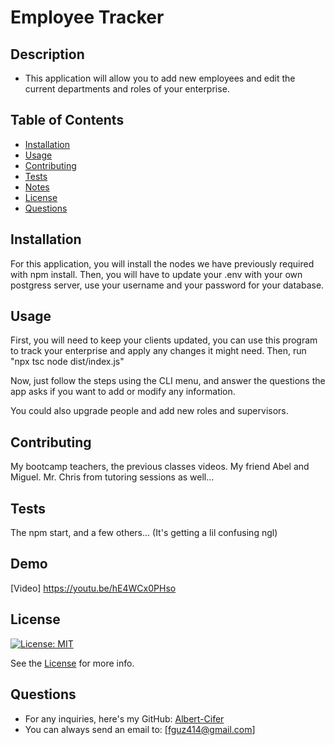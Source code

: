
# Employee Tracker

## Description
- This application will allow you to add new employees and edit the current departments and roles of your enterprise.

## Table of Contents
- [Installation](#installation)
- [Usage](#usage)
- [Contributing](#contributing)
- [Tests](#tests)
- [Notes](#notes)
- [License](#license)
- [Questions](#questions)

## Installation
For this application, you will install the nodes we have previously required with npm install.
Then, you will have to update your .env with your own postgress server, use your username and your password for your database.

## Usage
First, you will need to keep your clients updated, you can use this program to track your enterprise and apply any changes it might need.
Then, run "npx tsc 
node dist/index.js"

Now, just follow the steps using the CLI menu, and answer the questions the app asks if you want to add or modify any information.

You could also upgrade people and add new roles and supervisors.

## Contributing
My bootcamp teachers, the previous classes videos. My friend Abel and Miguel. Mr. Chris from tutoring sessions as well...

## Tests
The npm start, and a few others... (It's getting a lil confusing ngl)

## Demo
[Video]
https://youtu.be/hE4WCx0PHso

## License
[![License: MIT](https://img.shields.io/badge/License-MIT-yellow.svg)](https://opensource.org/licenses/MIT)

See the [License](./LICENSE) for more info.

## Questions
- For any inquiries, here's my GitHub: [Albert-Cifer](https://github.com/Albert-Cifer)  
- You can always send an email to: [fguz414@gmail.com]
